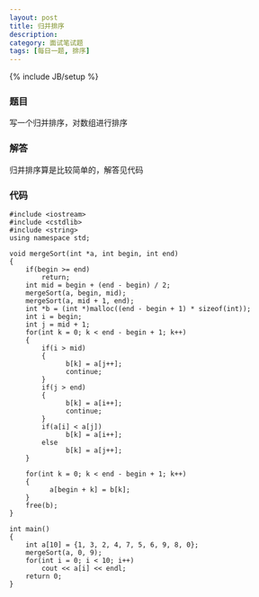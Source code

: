 ```yaml
---
layout: post
title: 归并排序
description: 
category: 面试笔试题
tags: [每日一题, 排序]
---
```

{% include JB/setup %}

### 题目
写一个归并排序，对数组进行排序

### 解答
归并排序算是比较简单的，解答见代码

### 代码
	#include <iostream>
	#include <cstdlib>
	#include <string>
	using namespace std;
	
	void mergeSort(int *a, int begin, int end)
  	{
    	if(begin >= end)
	 		return;
	  	int mid = begin + (end - begin) / 2;
	  	mergeSort(a, begin, mid);
	  	mergeSort(a, mid + 1, end);
	  	int *b = (int *)malloc((end - begin + 1) * sizeof(int));
	  	int i = begin;
	  	int j = mid + 1;
	  	for(int k = 0; k < end - begin + 1; k++)
	  	{
			if(i > mid)
		  	{
				  b[k] = a[j++];
				  continue;
		  	}
		  	if(j > end)
		  	{
				  b[k] = a[i++];
				  continue;
		  	}
		  	if(a[i] < a[j])
				  b[k] = a[i++];
		  	else
				  b[k] = a[j++]; 
	  	}

	  	for(int k = 0; k < end - begin + 1; k++)
	  	{
			  a[begin + k] = b[k];
	  	}
	  	free(b);
 	}

  	int main()
  	{
		int a[10] = {1, 3, 2, 4, 7, 5, 6, 9, 8, 0};
		mergeSort(a, 0, 9);
	  	for(int i = 0; i < 10; i++)
			cout << a[i] << endl;
	  	return 0;
  	}
